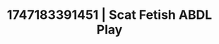 ---
categories:
- Spiritual kink
- Shibari art
- Animation
- Softcore vibes
- Mid-century kink
image: /assets/images/1747183391451.jpg
layout: post
seo:
  description: Featured content with sensual ABDL Play, Scat Fetish. HD images available.
  keywords: ABDL Play, Scat Fetish
  og_image: /assets/images/1747183391451.jpg
  schema_type: VisualArtwork
tags:
- '#1747183391451'
- ABDL Play
- Scat Fetish
title: 1747183391451 | Scat Fetish ABDL Play
---